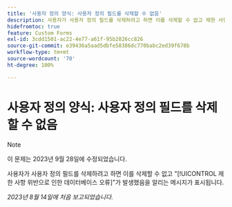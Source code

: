 ```yaml
---
title: '사용자 정의 양식: 사용자 정의 필드를 삭제할 수 없음'
description: 사용자가 사용자 정의 필드를 삭제하려고 하면 이를 삭제할 수 없고 제한 사항 위반으로 인한 데이터베이스 오류가 발생했음을 알리는 메시지가 표시됩니다.
hidefromtoc: true
feature: Custom Forms
exl-id: 3cdd1501-ac22-4e77-a61f-95b2826cc826
source-git-commit: e39436a5aad5dbfe58386dc770babc2ed39f678b
workflow-type: tm+mt
source-wordcount: '70'
ht-degree: 100%

---
```


# 사용자 정의 양식: 사용자 정의 필드를 삭제할 수 없음

>[!NOTE]
>
>이 문제는 2023년 9월 28일에 수정되었습니다.

사용자가 사용자 정의 필드를 삭제하려고 하면 이를 삭제할 수 없고 &quot;[!UICONTROL 제한 사항 위반으로 인한 데이터베이스 오류]&quot;가 발생했음을 알리는 메시지가 표시됩니다.

_2023년 8월 14일에 처음 보고되었습니다._
